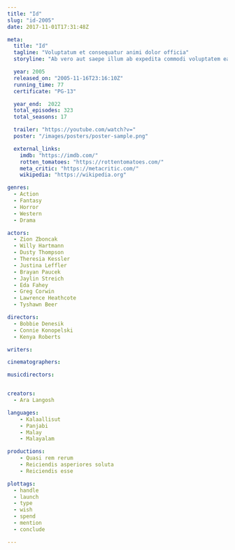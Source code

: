 ```yaml
---
title: "Id"
slug: "id-2005"
date: 2017-11-01T17:31:48Z

meta:
  title: "Id"
  tagline: "Voluptatum et consequatur animi dolor officia"
  storyline: "Ab vero aut saepe illum ab expedita commodi voluptatem earum totam provident aliquam enim laboriosam ipsa ratione eaque excepturi rerum iusto autem distinctio odio ab necessitatibus voluptates nam voluptates rerum"

  year: 2005
  released_on: "2005-11-16T23:16:10Z"
  running_time: 77
  certificate: "PG-13"

  year_end:  2022
  total_episodes: 323
  total_seasons: 17

  trailer: "https://youtube.com/watch?v="
  poster: "/images/posters/poster-sample.png"

  external_links:
    imdb: "https://imdb.com/"
    rotten_tomatoes: "https://rottentomatoes.com/"
    meta_critic: "https://metacritic.com/"
    wikipedia: "https://wikipedia.org"

genres:
  - Action
  - Fantasy
  - Horror
  - Western
  - Drama

actors:
  - Zion Zboncak
  - Willy Hartmann
  - Dusty Thompson
  - Theresia Kessler
  - Justina Leffler
  - Brayan Paucek
  - Jaylin Streich
  - Eda Fahey
  - Greg Corwin
  - Lawrence Heathcote
  - Tyshawn Beer

directors:
  - Bobbie Denesik
  - Connie Konopelski
  - Kenya Roberts

writers:

cinematographers:

musicdirectors:


creators:
  - Ara Langosh

languages:
    - Kalaallisut
    - Panjabi
    - Malay
    - Malayalam

productions:
    - Quasi rem rerum
    - Reiciendis asperiores soluta
    - Reiciendis esse

plottags:
  - handle
  - launch
  - type
  - wish
  - spend
  - mention
  - conclude

---
```


